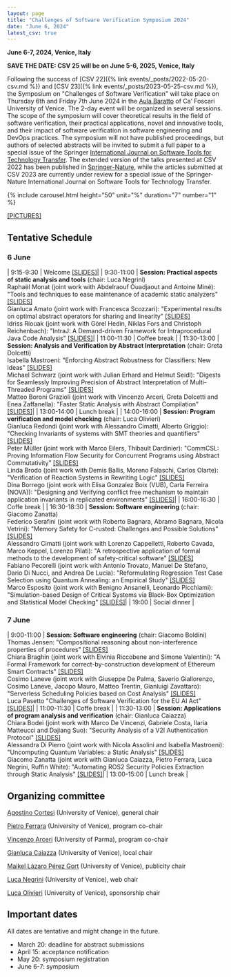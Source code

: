 ```yaml
---
layout: page
title: "Challenges of Software Verification Symposium 2024"
date: "June 6, 2024"
latest_csv: true
---
```


**June 6-7, 2024, Venice, Italy**

**SAVE THE DATE: CSV 25 will be on June 5-6, 2025, Venice, Italy**


Following the success of [CSV 22]({% link events/_posts/2022-05-20-csv.md %}) and [CSV 23]({% link events/_posts/2023-05-25-csv.md %}), the Symposium on "Challenges of Software Verification" will take place on Thursday 6th and Friday 7th June 2024 in the [Aula Baratto](https://www.unive.it/pag/30119/) of Ca’ Foscari University of Venice. The 2-day event will be organized in several sessions. The scope of the symposium will cover theoretical results in the field of software verification, their practical applications, novel and innovative tools, and their impact of software verification in software engineering and DevOps practices. The symposium will not have published proceedings, but authors of selected abstracts will be invited to submit a full paper to a special issue of the Springer [International Journal on Software Tools for Technology Transfer](https://www.springer.com/journal/10009). The extended version of the talks presented at CSV 2022 has been published in [Springer-Nature](https://link.springer.com/book/10.1007/978-981-19-9601-6), while the articles submitted at CSV 2023 are currently under review for a special issue of the Springer-Nature International Journal on Software Tools for Technology Transfer.

{% include carousel.html height="50" unit="%" duration="7" number="1" %}

[[PICTURES]](https://drive.google.com/drive/folders/1HFpHdRQvdkRG1p4ZkV7eogjTNWvmhsA6?usp=sharing)

## Tentative Schedule

### 6 June

| 9:15-9:30 | Welcome [[SLIDES]](https://drive.google.com/open?id=1KGNobZXWji0BQyMBLxjQa-JKbKeCNVFV&usp=drive_fs)|
| 9:30-11:00 | **Session: Practical aspects of static analysis and tools** (chair: Luca Negrini)<br> Raphaël Monat (joint work with Abdelraouf Ouadjaout and Antoine Miné): "Tools and techniques to ease maintenance of academic static analyzers" [[SLIDES]](https://drive.google.com/open?id=1x_DSbqwYMfBMJMmjO7pIxUzwjmQB7wt1&usp=drive_fs)<br> Gianluca Amato (joint work with Francesca Scozzari): "Experimental results on optimal abstract operators for sharing and linearity" [[SLIDES]](https://drive.google.com/open?id=1oZ-y6fHww4SkQQ6FLxif73lhT69Tsshx&usp=drive_fs)<br> Idriss Riouak (joint work with Görel Hedin, Niklas Fors and Christoph Reichenbach): "IntraJ: A Demand-driven Framework for Intraprocedural Java Code Analysis" [[SLIDES]](https://drive.google.com/open?id=1K6hRPUBINYyH2UQg01Rx9s7tb7cTZ7Og&usp=drive_fs)|
| 11:00-11:30 | Coffee break |
| 11:30-13:00 | **Session: Analysis and Verification by Abstract Interpretation** (chair: Greta Dolcetti) <br> Isabella Mastroeni: "Enforcing Abstract Robustness for Classifiers: New ideas" [[SLIDES]](https://drive.google.com/open?id=1iD7zrT-KHWk4LaM9ye793_S1XQn3s9qU&usp=drive_fs)<br> Michael Schwarz (joint work with Julian Erhard and Helmut Seidl): "Digests for Seamlessly Improving Precision of Abstract Interpretation of Multi-Threaded Programs" [[SLIDES]](https://drive.google.com/open?id=1xnlnv7U1VqIPwww_irYACGtgOC6sEU_G&usp=drive_fs)<br> Matteo Boroni Grazioli (joint work with Vincenzo Arceri, Greta Dolcetti and Enea Zaffanella): "Faster Static Analysis with Abstract Compilation" [[SLIDES]](https://drive.google.com/open?id=1HBMcd2mZXKUSxr0tlLc2E7WRoAYy1zyF&usp=drive_fs)|
| 13:00-14:00 | Lunch break |
| 14:00-16:00 | **Session: Program verification and model checking** (chair: Luca Olivieri)<br> Gianluca Redondi (joint work with Alessandro Cimatti, Alberto Griggio): "Checking Invariants of systems with SMT theories and quantifiers" [[SLIDES]](https://drive.google.com/open?id=17iYeur2hvjQqu3B0mVOm049hzGqQ0XaZ&usp=drive_fs)<br> Peter Müller (joint work with Marco Eilers, Thibault Dardinier): "CommCSL: Proving Information Flow Security for Concurrent Programs using Abstract Commutativity" [[SLIDES]](https://drive.google.com/open?id=1KBlIM7k3wTHGJSjoyYlAcgGbfDzXwL9Q&usp=drive_fs)<br> Linda Brodo (joint work with Demis Ballis, Moreno Falaschi, Carlos Olarte): "Verification of Reaction Systems in Rewriting Logic" [[SLIDES]](https://drive.google.com/open?id=11W1Nu5bXE06l5Ll_3KjWvBF7lRvMt2dd&usp=drive_fs)<br> Dina Borrego (joint work with Elisa Gonzalez Boix (VUB), Carla Ferreira (NOVA)): "Designing and Verifying conflict free mechanism to maintain application invariants in replicated environments" [[SLIDES]](https://drive.google.com/open?id=1av4PYb8Ml_I4nHR8B3fh5MVcnSLMCGTf&usp=drive_fs)|
| 16:00-16:30 | Coffe break |
| 16:30-18:30 | **Session: Software engineering** (chair: Giacomo Zanatta)<br> Federico Serafini (joint work with Roberto Bagnara, Abramo Bagnara, Nicola Vetrini): "Memory Safety for C-rusted: Challenges and Possible Solutions" [[SLIDES]](https://drive.google.com/open?id=1h-Xg4ul-RmwhBBNkDqVBea30mOJgkg9Y&usp=drive_fs)<br> Alessandro Cimatti (joint work with Lorenzo Cappelletti, Roberto Cavada, Marco Keppel, Lorenzo Pilati): "A retrospective application of formal methods to the development of safety-critical software" [[SLIDES]](https://drive.google.com/open?id=1Xh6Y6tVYDHhRkeZvQqh2lSOFCPK72qiq&usp=drive_fs)<br> Fabiano Pecorelli (joint work with Antonio Trovato, Manuel De Stefano, Dario Di Nucci, and Andrea De Lucia): "Reformulating Regression Test Case Selection using Quantum Annealing: an Empirical Study" [[SLIDES]](https://drive.google.com/open?id=1nYRp9Qr06mSesVcHrXJh76rHRegbzxhC&usp=drive_fs)<br> Marco Esposito (joint work with Benigno Ansanelli, Leonardo Picchiami): "Simulation-based Design of Critical Systems via Black-Box Optimization and Statistical Model Checking" [[SLIDES]](https://drive.google.com/open?id=1KGEQs74HXwjnGKmQ7iB8g74M9e24tETd&usp=drive_fs)|
| 19:00 | Social dinner |

### 7 June

| 9:00-11:00 | **Session: Software engineering** (chair: Giacomo Boldini)<br> Thomas Jensen: "Compositional reasoning about non-interference properties of procedures" [[SLIDES]](https://drive.google.com/open?id=1zvie5X_xNgjMzbeePkLykqD6fD9n3_Zm&usp=drive_fs)<br> Chiara Braghin (joint work with Elvinia Riccobene and Simone Valentini): "A Formal Framework for correct-by-construction development of Ethereum Smart Contracts" [[SLIDES]](https://drive.google.com/open?id=1Jwk1x5by9Pcp4elQMmA5i1b5RZLldM8X&usp=drive_fs)<br> Cosimo Laneve (joint work with Giuseppe De Palma, Saverio Giallorenzo, Cosimo Laneve, Jacopo Mauro, Matteo Trentin, Gianluigi Zavattaro): "Serverless Scheduling Policies based on Cost Analysis" [[SLIDES]](https://drive.google.com/open?id=1JuE2j5m7BuMmHNrBL3lhSsPt-LOCB3-c&usp=drive_fs)<br>Luca Pasetto "Challenges of Software Verification for the EU AI Act" [[SLIDES]](https://drive.google.com/open?id=1DfJZYR0hlLeqGyGLC2_zwmYPFXNw3qhV&usp=drive_fs)|
| 11:00-11:30 | Coffe break |
| 11:30-13:00 | **Session: Applications of program analysis and verification** (chair: Gianluca Caiazza)<br> Chiara Bodei (joint work with Marco De Vincenzi, Gabriele Costa, Ilaria Matteucci and Dajiang Suo): "Security Analysis of a V2I Authentication Protocol" [[SLIDES]](https://drive.google.com/open?id=1JqGD3nlW5SCTDq1erGQEZ1bX1cwWPJ4j&usp=drive_fs)<br> Alessandra Di Pierro (joint work with Nicola Assolini and Isabella Mastroeni): "Uncomputing Quantum Variables: a Static Analysis" [[SLIDES]](https://drive.google.com/open?id=12NrC3E3cMNfZcC6IscT1iMYyr7gMVvgW&usp=drive_fs)<br> Giacomo Zanatta (joint work with Gianluca Caiazza, Pietro Ferrara, Luca Negrini, Ruffin White): "Automating ROS2 Security Policies Extraction through Static Analysis" [[SLIDES]](https://drive.google.com/open?id=1q8q7piqPRmDEEVLX6YyY3L5flc_T5FRe&usp=drive_fs)|
| 13:00-15:00 | Lunch break |

## Organizing committee

[Agostino Cortesi](https://unive.it/data/persone/5591776) (University of Venice), general chair

[Pietro Ferrara](https://dais.unive.it/~ferrara/) (University of Venice), program co-chair

[Vincenzo Arceri](https://vincenzoarceri.github.io/) (University of Parma), program co-chair

[Gianluca Caiazza](https://www.unive.it/data/persone/15776518) (University of Venice), local chair

[Maikel Lázaro Pérez Gort](https://www.unive.it/data/persone/19565731) (University of Venice), publicity chair

[Luca Negrini](https://lucaneg.github.io) (University of Venice), web chair

[Luca Olivieri](https://www.unive.it/data/people/25543514) (University of Venice), sponsorship chair

## Important dates

All dates are tentative and might change in the future.

- March 20: deadline for abstract submissions
- April 15: acceptance notification
- May 20: symposium registration
- June 6-7: symposium
